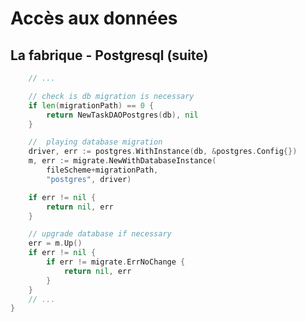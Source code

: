 <!-- .slide: class="with-code-bg-dark" -->

# Accès aux données

## La fabrique - Postgresql (suite)

```go
    // ...

    // check is db migration is necessary
    if len(migrationPath) == 0 {
        return NewTaskDAOPostgres(db), nil
    }

    //  playing database migration
    driver, err := postgres.WithInstance(db, &postgres.Config{})
    m, err := migrate.NewWithDatabaseInstance(
        fileScheme+migrationPath,
        "postgres", driver)

    if err != nil {
        return nil, err
    }

    // upgrade database if necessary
    err = m.Up()
    if err != nil {
        if err != migrate.ErrNoChange {
            return nil, err
        }
    }
    // ...
}
```

<!-- .element style="font-size:0.6em; line-height: 1em" -->
